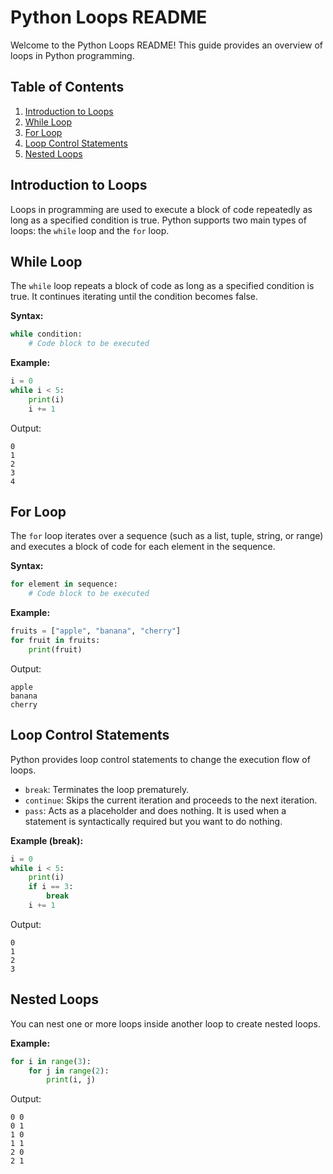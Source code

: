 # Python Loops README

Welcome to the Python Loops README! This guide provides an overview of loops in Python programming.

## Table of Contents

1. [Introduction to Loops](#introduction-to-loops)
2. [While Loop](#while-loop)
3. [For Loop](#for-loop)
4. [Loop Control Statements](#loop-control-statements)
5. [Nested Loops](#nested-loops)

## Introduction to Loops

Loops in programming are used to execute a block of code repeatedly as long as a specified condition is true. Python supports two main types of loops: the `while` loop and the `for` loop.

## While Loop

The `while` loop repeats a block of code as long as a specified condition is true. It continues iterating until the condition becomes false.

**Syntax:**
```python
while condition:
    # Code block to be executed
```

**Example:**
```python
i = 0
while i < 5:
    print(i)
    i += 1
```
Output:
```
0
1
2
3
4
```

## For Loop

The `for` loop iterates over a sequence (such as a list, tuple, string, or range) and executes a block of code for each element in the sequence.

**Syntax:**
```python
for element in sequence:
    # Code block to be executed
```

**Example:**
```python
fruits = ["apple", "banana", "cherry"]
for fruit in fruits:
    print(fruit)
```
Output:
```
apple
banana
cherry
```

## Loop Control Statements

Python provides loop control statements to change the execution flow of loops.
- `break`: Terminates the loop prematurely.
- `continue`: Skips the current iteration and proceeds to the next iteration.
- `pass`: Acts as a placeholder and does nothing. It is used when a statement is syntactically required but you want to do nothing.

**Example (break):**
```python
i = 0
while i < 5:
    print(i)
    if i == 3:
        break
    i += 1
```
Output:
```
0
1
2
3
```

## Nested Loops

You can nest one or more loops inside another loop to create nested loops.

**Example:**
```python
for i in range(3):
    for j in range(2):
        print(i, j)
```
Output:
```
0 0
0 1
1 0
1 1
2 0
2 1
```